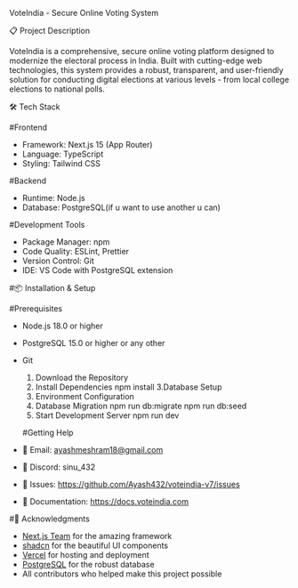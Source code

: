 VoteIndia - Secure Online Voting System

📋 Project Description

VoteIndia is a comprehensive, secure online voting platform designed to modernize the electoral process in India. Built with cutting-edge web technologies, this system provides a robust, transparent, and user-friendly solution for conducting digital elections at various levels - from local college elections to national polls.

🛠️ Tech Stack

#Frontend

- Framework: Next.js 15 (App Router)
- Language: TypeScript
- Styling: Tailwind CSS

#Backend

- Runtime: Node.js
- Database: PostgreSQL(if u want to use another u can)

#Development Tools

- Package Manager: npm
- Code Quality: ESLint, Prettier
- Version Control: Git
- IDE: VS Code with PostgreSQL extension


#📦 Installation & Setup

#Prerequisites

- Node.js 18.0 or higher
- PostgreSQL 15.0 or higher or any other 
- Git

  1. Download the Repository
  2. Install Dependencies
      npm install
  3.Database Setup
  4. Environment Configuration
  5. Database Migration
     npm run db:migrate
     npm run db:seed
  6. Start Development Server
     npm run dev

  #Getting Help

- 📧 Email: ayashmeshram18@gmail.com
- 💬 Discord: sinu_432
- 🐛 Issues: https://github.com/Ayash432/voteindia-v7/issues
- 📖 Documentation: https://docs.voteindia.com


#🙏 Acknowledgments

- [Next.js Team](https://nextjs.org/) for the amazing framework
- [shadcn](https://ui.shadcn.com/) for the beautiful UI components
- [Vercel](https://vercel.com/) for hosting and deployment
- [PostgreSQL](https://www.postgresql.org/) for the robust database
- All contributors who helped make this project possible
